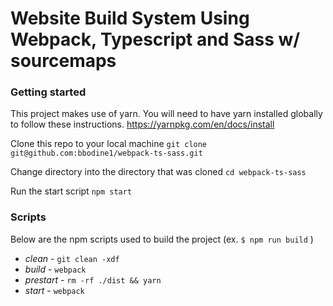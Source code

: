 # Website Build System Using Webpack, Typescript and Sass w/ sourcemaps

### Getting started
This project makes use of yarn. You will need to have yarn installed globally to
follow these instructions. https://yarnpkg.com/en/docs/install

Clone this repo to your local machine
`git clone git@github.com:bbodine1/webpack-ts-sass.git`

Change directory into the directory that was cloned
`cd webpack-ts-sass`

Run the start script
`npm start`

### Scripts
Below are the npm scripts used to build the project
(ex. `$ npm run build` )

- *clean* - `git clean -xdf`
- *build* - `webpack`
- *prestart* - `rm -rf ./dist && yarn`
- *start* - `webpack`
